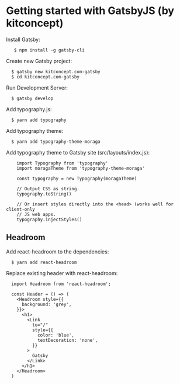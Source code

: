# Getting started with GatsbyJS (by kitconcept)

Install Gatsby:

```
   $ npm install -g gatsby-cli
```

Create new Gatsby project:

```
  $ gatsby new kitconcept.com-gatsby
  $ cd kitconcept.com-gatsby
```

Run Development Server:

```
  $ gatsby develop
```

Add typography.js:

```
  $ yarn add typography
```


Add typography theme:

```
  $ yarn add typography-theme-moraga
```

Add typography theme to Gatsby site (src/layouts/index.js):

```
    import Typography from 'typography'
    import moragaTheme from 'typography-theme-moraga'

    const typography = new Typography(moragaTheme)

    // Output CSS as string.
    typography.toString()

    // Or insert styles directly into the <head> (works well for client-only
    // JS web apps.
    typography.injectStyles()
```

## Headroom

Add react-headroom to the dependencies:

```
  $ yarn add react-headroom
```

Replace existing header with react-headroom:

```
  import Headroom from 'react-headroom';

  const Header = () => (
    <Headroom style={{
      background: 'grey',
    }}>
      <h1>
        <Link
          to="/"
          style={{
            color: 'blue',
            textDecoration: 'none',
          }}
        >
          Gatsby
        </Link>
      </h1>
    </Headroom>
  )
```
